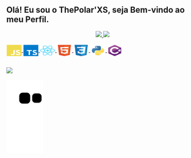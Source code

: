 ## Olá! Eu sou o ThePolar'XS, seja Bem-vindo ao meu Perfil.
<div align="center">
  <a href="https://github.com/thepolarxs">
  <img height="180em" src="https://github-readme-stats.vercel.app/api?username=thepolarxs&show_icons=true&theme=midnight-purple&include_all_commits=true&count_private=true"/>
  <img height="180em" src="https://github-readme-stats.vercel.app/api/top-langs/?username=thepolarxs&layout=compact&langs_count=7&theme=midnight-purple"/>
</div>
<div style="display: inline_block"><br>
  <img align="center" alt="Polar-Js" height="30" width="40" src="https://raw.githubusercontent.com/devicons/devicon/master/icons/javascript/javascript-plain.svg">
  <img align="center" alt="Polar-Ts" height="30" width="40" src="https://raw.githubusercontent.com/devicons/devicon/master/icons/typescript/typescript-plain.svg">
  <img align="center" alt="Polar-React" height="30" width="40" src="https://raw.githubusercontent.com/devicons/devicon/master/icons/react/react-original.svg">
  <img align="center" alt="Polar-HTML" height="30" width="40" src="https://raw.githubusercontent.com/devicons/devicon/master/icons/html5/html5-original.svg">
  <img align="center" alt="Polar-CSS" height="30" width="40" src="https://raw.githubusercontent.com/devicons/devicon/master/icons/css3/css3-original.svg">
  <img align="center" alt="Polar-Python" height="30" width="40" src="https://raw.githubusercontent.com/devicons/devicon/master/icons/python/python-original.svg">
  <img align="center" alt="Polar-Csharp" height="30" width="40" src="https://raw.githubusercontent.com/devicons/devicon/master/icons/csharp/csharp-original.svg">
</div>
  
  ##
 
<div> 
  <a href="https://www.youtube.com/c/PolarModz%E3%82%81" target="_blank"><img src="https://img.shields.io/badge/YouTube-FF0000?style=for-the-badge&logo=youtube&logoColor=white" target="_blank"></a>
 


 
  ![Snake animation](https://github.com/rafaballerini/rafaballerini/blob/output/github-contribution-grid-snake.svg)
 
</div>
